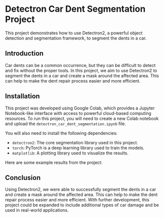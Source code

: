 

# Detectron Car Dent Segmentation Project

This project demonstrates how to use Detectron2, a powerful object detection and segmentation framework, to segment the dents in a car.

## Introduction

Car dents can be a common occurrence, but they can be difficult to detect and fix without the proper tools. In this project, we aim to use Detectron2 to segment the dents in a car and create a mask around the affected area. This can help to make the dent repair process easier and more efficient.

## Installation

This project was developed using Google Colab, which provides a Jupyter Notebook-like interface with access to powerful cloud-based computing resources. To run this project, you will need to create a new Colab notebook and upload the `detectron_car_dent_segmentation.ipynb` file.

You will also need to install the following dependencies:

- `detectron2`: The core segmentation library used in this project.
- `torch`: PyTorch is a deep learning library used to train the models.
- `matplotlib`: A plotting library used to visualize the results.


Here are some example results from the project:





## Conclusion

Using Detectron2, we were able to successfully segment the dents in a car and create a mask around the affected area. This can help to make the dent repair process easier and more efficient. With further development, this project could be expanded to include additional types of car damage and be used in real-world applications.
